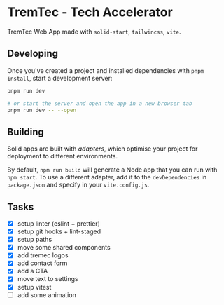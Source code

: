 # TremTec - Tech Accelerator

TremTec Web App made with `solid-start`, `tailwincss`, `vite`.

## Developing

Once you've created a project and installed dependencies with `pnpm install`, start a development server:

```bash
pnpm run dev

# or start the server and open the app in a new browser tab
pnpm run dev -- --open
```

## Building

Solid apps are built with _adapters_, which optimise your project for deployment to different environments.

By default, `npm run build` will generate a Node app that you can run with `npm start`. To use a different adapter, add it to the `devDependencies` in `package.json` and specify in your `vite.config.js`.

## Tasks

- [x] setup linter (eslint + prettier)
- [x] setup git hooks + lint-staged
- [x] setup paths
- [x] move some shared components
- [x] add tremec logos
- [x] add contact form
- [x] add a CTA
- [x] move text to settings
- [x] setup vitest
- [ ] add some animation
